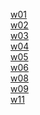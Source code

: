 [w01](https://github.com/vincent20011128/1111-wp1-booklist-210410139/blob/main/demo/md/w01_booklist/w01-39.md)<br>
[w02](https://github.com/vincent20011128/1111-wp1-booklist-210410139/blob/main/demo/md/w02_booklist/w02_39.md)<br>
[w03](https://github.com/vincent20011128/1111-wp1-booklist-210410139/blob/main/demo/md/w03_menu/w03.md)<br>
[w04](https://github.com/vincent20011128/1111-wp1-booklist-210410139/blob/main/demo/md/w04_hooks/w04.md)<br>
[w05](https://github.com/vincent20011128/1111-wp1-booklist-210410139/blob/main/demo/md/w05_hooks/w05.md)<br>
[w06](https://github.com/vincent20011128/1111-wp1-booklist-210410139/blob/main/demo/md/w06_grocery/w06.md)<br>
[w08](https://github.com/vincent20011128/1111-wp1-booklist-210410139/blob/main/demo/md/w08_quiz1/w08.md)<br>
[w09](https://github.com/vincent20011128/1111-wp1-booklist-210410139/blob/main/demo/md/w09_router/w09.md)<br>
[w11](https://github.com/vincent20011128/1111-wp1-booklist-210410139/blob/main/demo/md/w11_midterm/w11.md)<br>